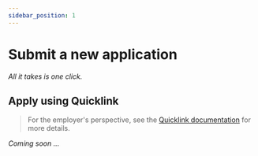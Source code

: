 ```yaml
---
sidebar_position: 1
---
```


# Submit a new application

_All it takes is one click._

## Apply using Quicklink

> For the employer's perspective, see the [Quicklink documentation](../quicklink/quicklink_application.md) for more details.

_Coming soon ..._